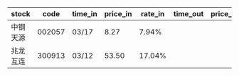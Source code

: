 |stock|code|time_in|price_in|rate_in|time_out|price_out|rate_out|person|
| --- | --- | --- | --- | --- | --- | --- | --- | --- |
|中钢天源|002057|03/17|8.27|7.94%||||张浩|
|兆龙互连|300913|03/12|53.50|17.04%|||||



